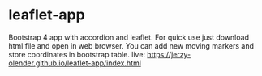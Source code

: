# leaflet-app
Bootstrap 4 app with accordion and leaflet.
For quick use just download html file and open in web browser.
You can add new moving markers and store coordinates in bootstrap table.
live: https://jerzy-olender.github.io/leaflet-app/index.html
